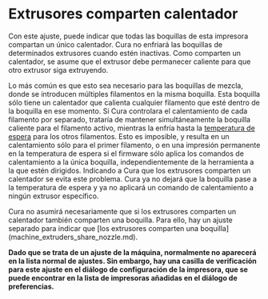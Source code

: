 Extrusores comparten calentador
====
Con este ajuste, puede indicar que todas las boquillas de esta impresora compartan un único calentador. Cura no enfriará las boquillas de determinados extrusores cuando estén inactivas. Como comparten un calentador, se asume que el extrusor debe permanecer caliente para que otro extrusor siga extruyendo.

Lo más común es que esto sea necesario para las boquillas de mezcla, donde se introducen múltiples filamentos en la misma boquilla. Esta boquilla sólo tiene un calentador que calienta cualquier filamento que esté dentro de la boquilla en ese momento. Si Cura controlara el calentamiento de cada filamento por separado, trataría de mantener simultáneamente la boquilla caliente para el filamento activo, mientras la enfría hasta la [temperatura de espera](../material/material_standby_temperature.md) para los otros filamentos. Esto es imposible, y resulta en un calentamiento sólo para el primer filamento, o en una impresión permanente en la temperatura de espera si el firmware sólo aplica los comandos de calentamiento a la única boquilla, independientemente de la herramienta a la que estén dirigidos. Indicando a Cura que los extrusores comparten un calentador se evita este problema. Cura ya no dejará que la boquilla pase a la temperatura de espera y ya no aplicará un comando de calentamiento a ningún extrusor específico.

Cura no asumirá necesariamente que si los extrusores comparten un calentador también comparten una boquilla. Para ello, hay un ajuste separado para indicar que [los extrusores comparten una boquilla] (machine_extruders_share_nozzle.md).

**Dado que se trata de un ajuste de la máquina, normalmente no aparecerá en la lista normal de ajustes. Sin embargo, hay una casilla de verificación para este ajuste en el diálogo de configuración de la impresora, que se puede encontrar en la lista de impresoras añadidas en el diálogo de preferencias.**
